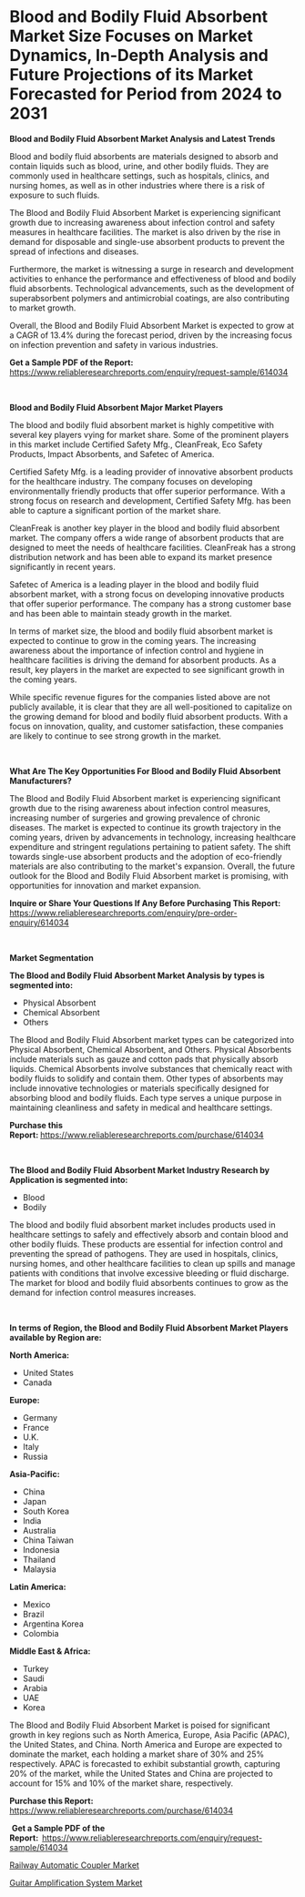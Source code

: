 <p><h1>Blood and Bodily Fluid Absorbent Market Size Focuses on Market Dynamics, In-Depth Analysis and Future Projections of its Market Forecasted for Period from 2024 to 2031</h1></p><p><strong>Blood and Bodily Fluid Absorbent Market Analysis and Latest Trends</strong></p>
<p><p>Blood and bodily fluid absorbents are materials designed to absorb and contain liquids such as blood, urine, and other bodily fluids. They are commonly used in healthcare settings, such as hospitals, clinics, and nursing homes, as well as in other industries where there is a risk of exposure to such fluids.</p><p>The Blood and Bodily Fluid Absorbent Market is experiencing significant growth due to increasing awareness about infection control and safety measures in healthcare facilities. The market is also driven by the rise in demand for disposable and single-use absorbent products to prevent the spread of infections and diseases.</p><p>Furthermore, the market is witnessing a surge in research and development activities to enhance the performance and effectiveness of blood and bodily fluid absorbents. Technological advancements, such as the development of superabsorbent polymers and antimicrobial coatings, are also contributing to market growth.</p><p>Overall, the Blood and Bodily Fluid Absorbent Market is expected to grow at a CAGR of 13.4% during the forecast period, driven by the increasing focus on infection prevention and safety in various industries.</p></p>
<p><strong>Get a Sample PDF of the Report:&nbsp;</strong> <a href="https://www.reliableresearchreports.com/enquiry/request-sample/614034">https://www.reliableresearchreports.com/enquiry/request-sample/614034</a></p>
<p>&nbsp;</p>
<p><strong>Blood and Bodily Fluid Absorbent Major Market Players</strong></p>
<p><p>The blood and bodily fluid absorbent market is highly competitive with several key players vying for market share. Some of the prominent players in this market include Certified Safety Mfg., CleanFreak, Eco Safety Products, Impact Absorbents, and Safetec of America.</p><p>Certified Safety Mfg. is a leading provider of innovative absorbent products for the healthcare industry. The company focuses on developing environmentally friendly products that offer superior performance. With a strong focus on research and development, Certified Safety Mfg. has been able to capture a significant portion of the market share.</p><p>CleanFreak is another key player in the blood and bodily fluid absorbent market. The company offers a wide range of absorbent products that are designed to meet the needs of healthcare facilities. CleanFreak has a strong distribution network and has been able to expand its market presence significantly in recent years.</p><p>Safetec of America is a leading player in the blood and bodily fluid absorbent market, with a strong focus on developing innovative products that offer superior performance. The company has a strong customer base and has been able to maintain steady growth in the market.</p><p>In terms of market size, the blood and bodily fluid absorbent market is expected to continue to grow in the coming years. The increasing awareness about the importance of infection control and hygiene in healthcare facilities is driving the demand for absorbent products. As a result, key players in the market are expected to see significant growth in the coming years.</p><p>While specific revenue figures for the companies listed above are not publicly available, it is clear that they are all well-positioned to capitalize on the growing demand for blood and bodily fluid absorbent products. With a focus on innovation, quality, and customer satisfaction, these companies are likely to continue to see strong growth in the market.</p></p>
<p>&nbsp;</p>
<p><strong>What Are The Key Opportunities For Blood and Bodily Fluid Absorbent Manufacturers?</strong></p>
<p><p>The Blood and Bodily Fluid Absorbent market is experiencing significant growth due to the rising awareness about infection control measures, increasing number of surgeries and growing prevalence of chronic diseases. The market is expected to continue its growth trajectory in the coming years, driven by advancements in technology, increasing healthcare expenditure and stringent regulations pertaining to patient safety. The shift towards single-use absorbent products and the adoption of eco-friendly materials are also contributing to the market's expansion. Overall, the future outlook for the Blood and Bodily Fluid Absorbent market is promising, with opportunities for innovation and market expansion.</p></p>
<p><strong>Inquire or Share Your Questions If Any Before Purchasing This Report:</strong> <a href="https://www.reliableresearchreports.com/enquiry/pre-order-enquiry/614034">https://www.reliableresearchreports.com/enquiry/pre-order-enquiry/614034</a></p>
<p>&nbsp;</p>
<p><strong>Market Segmentation</strong></p>
<p><strong>The Blood and Bodily Fluid Absorbent Market Analysis by types is segmented into:</strong></p>
<p><ul><li>Physical Absorbent</li><li>Chemical Absorbent</li><li>Others</li></ul></p>
<p><p>The Blood and Bodily Fluid Absorbent market types can be categorized into Physical Absorbent, Chemical Absorbent, and Others. Physical Absorbents include materials such as gauze and cotton pads that physically absorb liquids. Chemical Absorbents involve substances that chemically react with bodily fluids to solidify and contain them. Other types of absorbents may include innovative technologies or materials specifically designed for absorbing blood and bodily fluids. Each type serves a unique purpose in maintaining cleanliness and safety in medical and healthcare settings.</p></p>
<p><strong>Purchase this Report:&nbsp;</strong><a href="https://www.reliableresearchreports.com/purchase/614034">https://www.reliableresearchreports.com/purchase/614034</a></p>
<p>&nbsp;</p>
<p><strong>The Blood and Bodily Fluid Absorbent Market Industry Research by Application is segmented into:</strong></p>
<p><ul><li>Blood</li><li>Bodily</li></ul></p>
<p><p>The blood and bodily fluid absorbent market includes products used in healthcare settings to safely and effectively absorb and contain blood and other bodily fluids. These products are essential for infection control and preventing the spread of pathogens. They are used in hospitals, clinics, nursing homes, and other healthcare facilities to clean up spills and manage patients with conditions that involve excessive bleeding or fluid discharge. The market for blood and bodily fluid absorbents continues to grow as the demand for infection control measures increases.</p></p>
<p>&nbsp;</p>
<p><strong>In terms of Region, the Blood and Bodily Fluid Absorbent Market Players available by Region are:</strong></p>
<p>
    <p> <strong> North America: </strong>
        <ul>
            <li>United States</li>
            <li>Canada</li>
        </ul>
        </p> 
    <p> <strong> Europe: </strong>
        <ul>
            <li>Germany</li>
            <li>France</li>
            <li>U.K.</li>
            <li>Italy</li>
            <li>Russia</li>
        </ul>
        </p> 
    <p> <strong> Asia-Pacific: </strong>
        <ul>
            <li>China</li>
            <li>Japan</li>
            <li>South Korea</li>
            <li>India</li>
            <li>Australia</li>
            <li>China Taiwan</li>
            <li>Indonesia</li>
            <li>Thailand</li>
            <li>Malaysia</li>
        </ul>
        </p> 
    <p> <strong> Latin America: </strong>
        <ul>
            <li>Mexico</li>
            <li>Brazil</li>
            <li>Argentina Korea</li>
            <li>Colombia</li>
        </ul>
        </p> 
    <p> <strong> Middle East & Africa: </strong>
        <ul>
            <li>Turkey</li>
            <li>Saudi</li>
            <li>Arabia</li>
            <li>UAE</li>
            <li>Korea</li>
        </ul>
    </p>
    </p>
<p><p>The Blood and Bodily Fluid Absorbent Market is poised for significant growth in key regions such as North America, Europe, Asia Pacific (APAC), the United States, and China. North America and Europe are expected to dominate the market, each holding a market share of 30% and 25% respectively. APAC is forecasted to exhibit substantial growth, capturing 20% of the market, while the United States and China are projected to account for 15% and 10% of the market share, respectively.</p></p>
<p><strong>Purchase this Report: </strong><a href="https://www.reliableresearchreports.com/purchase/614034">https://www.reliableresearchreports.com/purchase/614034</a></p>
<p>&nbsp;<strong>Get a Sample PDF of the Report:&nbsp;&nbsp;</strong><a href="https://www.reliableresearchreports.com/enquiry/request-sample/614034">https://www.reliableresearchreports.com/enquiry/request-sample/614034</a></p>
<p><strong></strong></p>
<p><p><a href="https://github.com/julyju69/Market-Research-Report-List-2/blob/main/railway-automatic-coupler-market.md">Railway Automatic Coupler Market</a></p><p><a href="https://github.com/gdfhhhj/Market-Research-Report-List-3/blob/main/guitar-amplification-system-market.md">Guitar Amplification System Market</a></p></p>